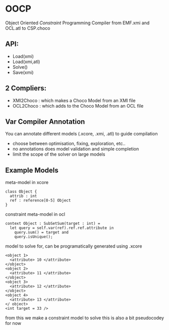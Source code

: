 # OOCP
Object Oriented _Constraint_ Programming
Compiler from EMF.xmi and OCL.atl to CSP.choco

## API:
- Load(xmi)
- Load(xmi,atl)
- Solve()
- Save(xmi)

## 2 Compliers:
- XMI2Choco : which makes a Choco Model from an XMI file 
- OCL2Choco : which adds to the Choco Model from an OCL file

## Var Compiler Annotation
You can annotate different models (.xcore, .xmi, .atl) to guide compilation
- choose between optimisation, fixing, exploration, etc..
- no annotations does model validation and simple completion
- limit the scope of the solver on large models


## Example Models
meta-model in xcore
```xcore
class Object {
  attrib : int
  ref : reference[0-5] Object
}
```
constraint meta-model in ocl
```
context Object : SubSetSum(target : int) =
  let query = self.var(ref).ref.ref.attribute in
    query.sum() = target and
    query.isUnique();
```
model to solve for, can be programatically generated using .xcore
```xmi
<object 1>
  <attribute> 10 </attribute>
</object>
<object 2>
  <attribute> 11 </attribute>
</object>
<object 3>
  <attribute> 12 </attribute>
</object>
<object 4>
  <attribute> 13 </attribute>
</ object>
<int target = 33 />
```
from this we make a constraint model to solve
this is also a bit pseudocodey for now

